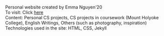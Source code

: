 Personal website created by Emma Nguyen'20 <br />
To visit: Click <a href="https://emmanguyen28.github.io/">here</a> <br/>
Content: Personal CS projects, CS projects in coursework (Mount Holyoke College), English Writings, Others (such as photography, inspiration)<br />
Technologies used in the site: HTML, CSS, Jekyll <br />
